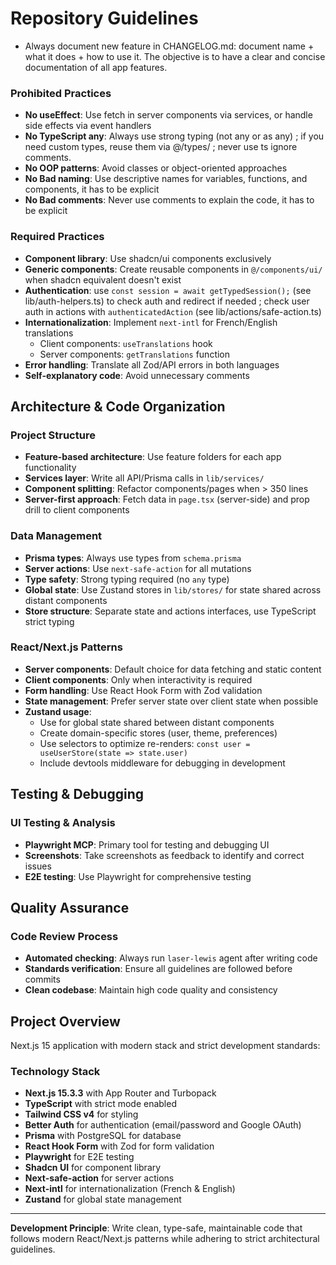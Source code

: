 # Repository Guidelines

- Always document new feature in CHANGELOG.md: document name + what it does + how to use it. The objective is to have a clear and concise documentation of all app features.

### Prohibited Practices

-  **No useEffect**: Use fetch in server components via services, or handle side effects via event handlers
-  **No TypeScript any**: Always use strong typing (not any or as any) ; if you need custom types, reuse them via @/types/ ; never use ts ignore comments.
-  **No OOP patterns**: Avoid classes or object-oriented approaches
-  **No Bad naming**: Use descriptive names for variables, functions, and components, it has to be explicit
-  **No Bad comments**: Never use comments to explain the code, it has to be explicit

### Required Practices

-  **Component library**: Use shadcn/ui components exclusively
-  **Generic components**: Create reusable components in `@/components/ui/` when shadcn equivalent doesn't exist
-  **Authentication**: use `const session = await getTypedSession();` (see lib/auth-helpers.ts) to check auth and redirect if needed ; check user auth in actions with `authenticatedAction` (see lib/actions/safe-action.ts)
-  **Internationalization**: Implement `next-intl` for French/English translations
   -  Client components: `useTranslations` hook
   -  Server components: `getTranslations` function
-  **Error handling**: Translate all Zod/API errors in both languages
-  **Self-explanatory code**: Avoid unnecessary comments

## Architecture & Code Organization

### Project Structure

-  **Feature-based architecture**: Use feature folders for each app functionality
-  **Services layer**: Write all API/Prisma calls in `lib/services/`
-  **Component splitting**: Refactor components/pages when > 350 lines
-  **Server-first approach**: Fetch data in `page.tsx` (server-side) and prop drill to client components

### Data Management

-  **Prisma types**: Always use types from `schema.prisma`
-  **Server actions**: Use `next-safe-action` for all mutations
-  **Type safety**: Strong typing required (no `any` type)
-  **Global state**: Use Zustand stores in `lib/stores/` for state shared across distant components
-  **Store structure**: Separate state and actions interfaces, use TypeScript strict typing

### React/Next.js Patterns

-  **Server components**: Default choice for data fetching and static content
-  **Client components**: Only when interactivity is required
-  **Form handling**: Use React Hook Form with Zod validation
-  **State management**: Prefer server state over client state when possible
-  **Zustand usage**:
   -  Use for global state shared between distant components
   -  Create domain-specific stores (user, theme, preferences)
   -  Use selectors to optimize re-renders: `const user = useUserStore(state => state.user)`
   -  Include devtools middleware for debugging in development

## Testing & Debugging

### UI Testing & Analysis

-  **Playwright MCP**: Primary tool for testing and debugging UI
-  **Screenshots**: Take screenshots as feedback to identify and correct issues
-  **E2E testing**: Use Playwright for comprehensive testing

## Quality Assurance

### Code Review Process

-  **Automated checking**: Always run `laser-lewis` agent after writing code
-  **Standards verification**: Ensure all guidelines are followed before commits
-  **Clean codebase**: Maintain high code quality and consistency

## Project Overview

Next.js 15 application with modern stack and strict development standards:

### Technology Stack

-  **Next.js 15.3.3** with App Router and Turbopack
-  **TypeScript** with strict mode enabled
-  **Tailwind CSS v4** for styling
-  **Better Auth** for authentication (email/password and Google OAuth)
-  **Prisma** with PostgreSQL for database
-  **React Hook Form** with Zod for form validation
-  **Playwright** for E2E testing
-  **Shadcn UI** for component library
-  **Next-safe-action** for server actions
-  **Next-intl** for internationalization (French & English)
-  **Zustand** for global state management

---

**Development Principle**: Write clean, type-safe, maintainable code that follows modern React/Next.js patterns while adhering to strict architectural guidelines.
